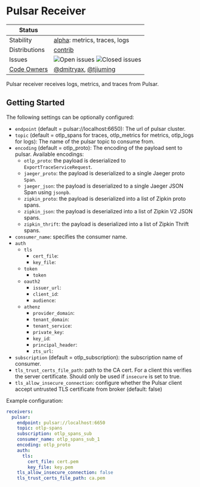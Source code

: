 # Pulsar Receiver

<!-- status autogenerated section -->
| Status        |           |
| ------------- |-----------|
| Stability     | [alpha]: metrics, traces, logs   |
| Distributions | [contrib] |
| Issues        | ![Open issues](https://img.shields.io/github/issues-search/open-telemetry/opentelemetry-collector-contrib?query=is%3Aissue%20is%3Aopen%20label%3Areceiver%2Fpulsar%20&label=open&color=orange&logo=opentelemetry) ![Closed issues](https://img.shields.io/github/issues-search/open-telemetry/opentelemetry-collector-contrib?query=is%3Aissue%20is%3Aclosed%20label%3Areceiver%2Fpulsar%20&label=closed&color=blue&logo=opentelemetry) |
| [Code Owners](https://github.com/open-telemetry/opentelemetry-collector-contrib/blob/main/CONTRIBUTING.md#becoming-a-code-owner)    | [@dmitryax](https://www.github.com/dmitryax), [@tjiuming](https://www.github.com/tjiuming) |

[alpha]: https://github.com/open-telemetry/opentelemetry-collector#alpha
[contrib]: https://github.com/open-telemetry/opentelemetry-collector-releases/tree/main/distributions/otelcol-contrib
<!-- end autogenerated section -->

Pulsar receiver receives logs, metrics, and traces from Pulsar.

## Getting Started

The following settings can be optionally configured:
- `endpoint` (default = pulsar://localhost:6650): The url of pulsar cluster.
- `topic` (default = otlp_spans for traces, otlp_metrics for metrics, otlp_logs for logs): The name of the pulsar topic to consume from.
- `encoding` (default = otlp_proto): The encoding of the payload sent to pulsar. Available encodings:
    - `otlp_proto`: the payload is deserialized to `ExportTraceServiceRequest`.
    - `jaeger_proto`: the payload is deserialized to a single Jaeger proto `Span`.
    - `jaeger_json`: the payload is deserialized to a single Jaeger JSON Span using `jsonpb`.
    - `zipkin_proto`: the payload is deserialized into a list of Zipkin proto spans.
    - `zipkin_json`: the payload is deserialized into a list of Zipkin V2 JSON spans.
    - `zipkin_thrift`: the payload is deserialized into a list of Zipkin Thrift spans.
- `consumer_name`: specifies the consumer name.
- `auth`
  - `tls`
    - `cert_file`:
    - `key_file`:
  - `token`
    - `token`
  - `oauth2`
    - `issuer_url`:
    - `client_id`:
    - `audience`: 
  - `athenz`
    - `provider_domain`:
    - `tenant_domain`:
    - `tenant_service`:
    - `private_key`:
    - `key_id`:
    - `principal_header`:
    - `zts_url`:
- `subscription` (default = otlp_subscription): the subscription name of consumer.
- `tls_trust_certs_file_path`: path to the CA cert. For a client this verifies the server certificate. Should
  only be used if `insecure` is set to true.
- `tls_allow_insecure_connection`: configure whether the Pulsar client accept untrusted TLS certificate from broker (default: false)


Example configuration:
```yaml
receivers:
  pulsar:
    endpoint: pulsar://localhost:6650
    topic: otlp-spans
    subscription: otlp_spans_sub
    consumer_name: otlp_spans_sub_1
    encoding: otlp_proto
    auth:
      tls:
        cert_file: cert.pem
        key_file: key.pem
    tls_allow_insecure_connection: false
    tls_trust_certs_file_path: ca.pem
```

